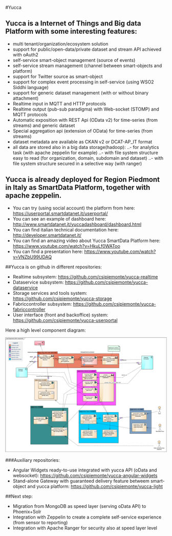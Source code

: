 #Yucca

## Yucca is a Internet of Things and Big data Platform with some interesting features:

- multi tenant/organization/ecosystem solution
- support for public/open-data/private dataset and stream API achieved with oAuth2  
- self-service smart-object management (source of events) 
- self-service stream management (channel between smart-objects and platform)
- support for Twitter source as smart-object
- support for complex event processing in self-service (using WSO2 Siddhi language)
- support for generic dataset management (with or without binary attachment)
- Realtime input in MQTT and HTTP protocols
- Realtime output (pub-sub paradigma) with Web-socket (STOMP) and MQTT protocols
- Automatic exposition with REST Api (OData v2) for time-series (from streams) and generic dataset
- Special aggregation api (extension of OData) for time-series (from streams) 
- dataset metadata are available as CKAN v2 or DCAT-AP_IT format 
- all data are stored also in a big data storage(hadoop):
..- for analytics task (with apache zeppelin for example)
..- with file system structure easy to read (for organization, domain, subdomain and dataset)
..- with file system structure secured in a selective way (with ranger)


## Yucca is already deployed for Region Piedmont in Italy as SmartData Platform, together with apache zeppelin.  

- You can try (using social account) the platform from here: https://userportal.smartdatanet.it/userportal/
- You can see an example of dashboard here: http://www.smartdatanet.it/yuccadashboard/dashboard.html
- You can find italian technical documentation here: http://developer.smartdatanet.it/
- You can find an amazing video about Yucca SmartData Platform here: https://www.youtube.com/watch?v=HkuLf0WAToo
- You can find a presentation here: https://www.youtube.com/watch?v=VNZbU99UDAQ

##Yucca is on github in different repositories:

- Realtime subsystem: https://github.com/csipiemonte/yucca-realtime  
- Dataservice subsystem: https://github.com/csipiemonte/yucca-dataservice
- Storage services and tools system: https://github.com/csipiemonte/yucca-storage 
- Fabriccontroller subsystem: https://github.com/csipiemonte/yucca-fabriccontroller
- User interface (front and backoffice) system: https://github.com/csipiemonte/yucca-userportal

Here a high level component diagram:

![Image of high level component diagram](img/component_diagram.png)

###Auxiliary repositories:

- Angular Widgets ready-to-use integrated with yucca API (oData and websocket): https://github.com/csipiemonte/yucca-angular-widgets
- Stand-alone Gateway with guaranteed delivery feature betweem smart-object and yucca platform: https://github.com/csipiemonte/yucca-light

##Next step:

- Migration from MongoDB as speed layer (serving oData API) to Phoenix+Solr 
- Integration with Zeppelin to create a complete self-service experience (from sensor to reporting)
- Integration with Apache Ranger for security also at speed layer level

<!--stackedit_data:
eyJoaXN0b3J5IjpbMzkxNjU4NTUzXX0=
-->